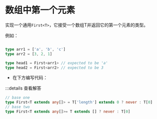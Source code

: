 <script setup>
const firstOfArray = `



/* _____________ 你的代码 _____________ */

type First<T extends any[]> = any


/* _____________ 测试用例 _____________ */
import type { Equal, Expect } from '@type-challenges/utils'

type cases = [
  Expect<Equal<First<[3, 2, 1]>, 3>>,
  Expect<Equal<First<[() => 123, { a: string }]>, () => 123>>,
  Expect<Equal<First<[]>, never>>,
  Expect<Equal<First<[undefined]>, undefined>>,
]

type errors = [
  // @ts-expect-error
  First<'notArray'>,
  // @ts-expect-error
  First<{ 0: 'arrayLike' }>,
]
`;
</script>

# 数组中第一个元素


实现一个通用`First<T>`，它接受一个数组T并返回它的第一个元素的类型。


例如：

```ts

type arr1 = ['a', 'b', 'c']
type arr2 = [3, 2, 1]

type head1 = First<arr1> // expected to be 'a'
type head2 = First<arr2> // expected to be 3

```

* 在下方编写代码：


<MonacoEditor :value="firstOfArray" dir="simple" filename="first-of-array"/>


:::details 查看解答

```ts
// base one
type First<T extends any[]> = T['length'] extends 0 ? never : T[0]
// base two
type First<T extends any[]>= T extends [] ? never : T[0]


```
